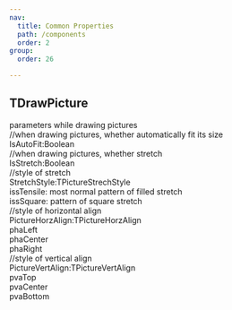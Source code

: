 ```yaml
---
nav:
  title: Common Properties
  path: /components
  order: 2
group:
  order: 26

---
```


## TDrawPicture
parameters while drawing pictures  
//when drawing pictures, whether automatically fit its size  
IsAutoFit:Boolean  
//when drawing pictures, whether stretch  
IsStretch:Boolean  
//style of stretch  
StretchStyle:TPictureStrechStyle  
      issTensile:           most normal pattern of filled stretch  
      issSquare:            pattern of square stretch  
//style of horizontal align  
PictureHorzAlign:TPictureHorzAlign  
phaLeft  
phaCenter  
phaRight  
//style of vertical align  
PictureVertAlign:TPictureVertAlign  
pvaTop  
pvaCenter  
pvaBottom  